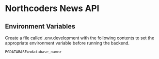 # Northcoders News API

## Environment Variables

Create a file called .env.development with the following contents to set the appropriate environment variable before running the backend.

```
PGDATABASE=<database_name>
```
